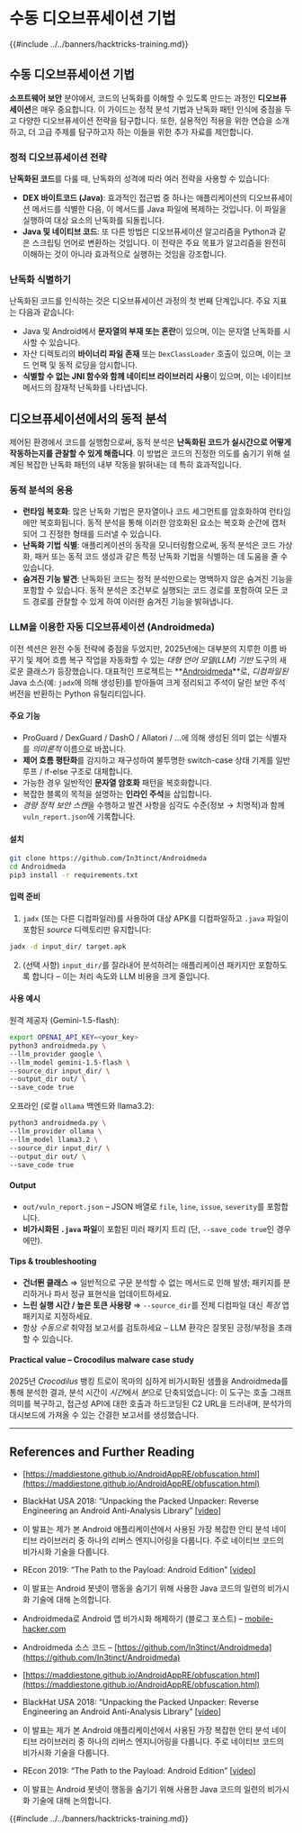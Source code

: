 # 수동 디오브퓨세이션 기법

{{#include ../../banners/hacktricks-training.md}}

## 수동 **디오브퓨세이션 기법**

**소프트웨어 보안** 분야에서, 코드의 난독화를 이해할 수 있도록 만드는 과정인 **디오브퓨세이션**은 매우 중요합니다. 이 가이드는 정적 분석 기법과 난독화 패턴 인식에 중점을 두고 다양한 디오브퓨세이션 전략을 탐구합니다. 또한, 실용적인 적용을 위한 연습을 소개하고, 더 고급 주제를 탐구하고자 하는 이들을 위한 추가 자료를 제안합니다.

### **정적 디오브퓨세이션 전략**

**난독화된 코드**를 다룰 때, 난독화의 성격에 따라 여러 전략을 사용할 수 있습니다:

- **DEX 바이트코드 (Java)**: 효과적인 접근법 중 하나는 애플리케이션의 디오브퓨세이션 메서드를 식별한 다음, 이 메서드를 Java 파일에 복제하는 것입니다. 이 파일을 실행하여 대상 요소의 난독화를 되돌립니다.
- **Java 및 네이티브 코드**: 또 다른 방법은 디오브퓨세이션 알고리즘을 Python과 같은 스크립팅 언어로 변환하는 것입니다. 이 전략은 주요 목표가 알고리즘을 완전히 이해하는 것이 아니라 효과적으로 실행하는 것임을 강조합니다.

### **난독화 식별하기**

난독화된 코드를 인식하는 것은 디오브퓨세이션 과정의 첫 번째 단계입니다. 주요 지표는 다음과 같습니다:

- Java 및 Android에서 **문자열의 부재 또는 혼란**이 있으며, 이는 문자열 난독화를 시사할 수 있습니다.
- 자산 디렉토리의 **바이너리 파일 존재** 또는 `DexClassLoader` 호출이 있으며, 이는 코드 언팩 및 동적 로딩을 암시합니다.
- **식별할 수 없는 JNI 함수와 함께 네이티브 라이브러리 사용**이 있으며, 이는 네이티브 메서드의 잠재적 난독화를 나타냅니다.

## **디오브퓨세이션에서의 동적 분석**

제어된 환경에서 코드를 실행함으로써, 동적 분석은 **난독화된 코드가 실시간으로 어떻게 작동하는지를 관찰할 수 있게 해줍니다**. 이 방법은 코드의 진정한 의도를 숨기기 위해 설계된 복잡한 난독화 패턴의 내부 작동을 밝혀내는 데 특히 효과적입니다.

### **동적 분석의 응용**

- **런타임 복호화**: 많은 난독화 기법은 문자열이나 코드 세그먼트를 암호화하여 런타임에만 복호화됩니다. 동적 분석을 통해 이러한 암호화된 요소는 복호화 순간에 캡처되어 그 진정한 형태를 드러낼 수 있습니다.
- **난독화 기법 식별**: 애플리케이션의 동작을 모니터링함으로써, 동적 분석은 코드 가상화, 패커 또는 동적 코드 생성과 같은 특정 난독화 기법을 식별하는 데 도움을 줄 수 있습니다.
- **숨겨진 기능 발견**: 난독화된 코드는 정적 분석만으로는 명백하지 않은 숨겨진 기능을 포함할 수 있습니다. 동적 분석은 조건부로 실행되는 코드 경로를 포함하여 모든 코드 경로를 관찰할 수 있게 하여 이러한 숨겨진 기능을 밝혀냅니다.

### LLM을 이용한 자동 디오브퓨세이션 (Androidmeda)

이전 섹션은 완전 수동 전략에 중점을 두었지만, 2025년에는 대부분의 지루한 이름 바꾸기 및 제어 흐름 복구 작업을 자동화할 수 있는 *대형 언어 모델(LLM) 기반* 도구의 새로운 클래스가 등장했습니다. 대표적인 프로젝트는 **[Androidmeda](https://github.com/In3tinct/Androidmeda)**로, *디컴파일된* Java 소스(예: `jadx`에 의해 생성된)를 받아들여 크게 정리되고 주석이 달린 보안 주석 버전을 반환하는 Python 유틸리티입니다.

#### 주요 기능
* ProGuard / DexGuard / DashO / Allatori / …에 의해 생성된 의미 없는 식별자를 *의미론적* 이름으로 바꿉니다.
* **제어 흐름 평탄화**를 감지하고 재구성하여 불투명한 switch-case 상태 기계를 일반 루프 / if-else 구조로 대체합니다.
* 가능한 경우 일반적인 **문자열 암호화** 패턴을 복호화합니다.
* 복잡한 블록의 목적을 설명하는 **인라인 주석**을 삽입합니다.
* *경량 정적 보안 스캔*을 수행하고 발견 사항을 심각도 수준(정보 → 치명적)과 함께 `vuln_report.json`에 기록합니다.

#### 설치
```bash
git clone https://github.com/In3tinct/Androidmeda
cd Androidmeda
pip3 install -r requirements.txt
```
#### 입력 준비
1. `jadx` (또는 다른 디컴파일러)를 사용하여 대상 APK를 디컴파일하고 `.java` 파일이 포함된 *source* 디렉토리만 유지합니다:
```bash
jadx -d input_dir/ target.apk
```
2. (선택 사항) `input_dir/`를 잘라내어 분석하려는 애플리케이션 패키지만 포함하도록 합니다 – 이는 처리 속도와 LLM 비용을 크게 줄입니다.

#### 사용 예시

원격 제공자 (Gemini-1.5-flash):
```bash
export OPENAI_API_KEY=<your_key>
python3 androidmeda.py \
--llm_provider google \
--llm_model gemini-1.5-flash \
--source_dir input_dir/ \
--output_dir out/ \
--save_code true
```
오프라인 (로컬 `ollama` 백엔드와 llama3.2):
```bash
python3 androidmeda.py \
--llm_provider ollama \
--llm_model llama3.2 \
--source_dir input_dir/ \
--output_dir out/ \
--save_code true
```
#### Output
* `out/vuln_report.json` – JSON 배열로 `file`, `line`, `issue`, `severity`를 포함합니다.
* **비가시화된 `.java` 파일**이 포함된 미러 패키지 트리 (단, `--save_code true`인 경우에만).

#### Tips & troubleshooting
* **건너뛴 클래스** ⇒ 일반적으로 구문 분석할 수 없는 메서드로 인해 발생; 패키지를 분리하거나 파서 정규 표현식을 업데이트하세요.
* **느린 실행 시간 / 높은 토큰 사용량** ⇒ `--source_dir`를 전체 디컴파일 대신 *특정* 앱 패키지로 지정하세요.
* 항상 *수동으로* 취약점 보고서를 검토하세요 – LLM 환각은 잘못된 긍정/부정을 초래할 수 있습니다.

#### Practical value – Crocodilus malware case study
2025년 *Crocodilus* 뱅킹 트로이 목마의 심하게 비가시화된 샘플을 Androidmeda를 통해 분석한 결과, 분석 시간이 *시간*에서 *분*으로 단축되었습니다: 이 도구는 호출 그래프 의미를 복구하고, 접근성 API에 대한 호출과 하드코딩된 C2 URL을 드러내며, 분석가의 대시보드에 가져올 수 있는 간결한 보고서를 생성했습니다.

---

## References and Further Reading

- [https://maddiestone.github.io/AndroidAppRE/obfuscation.html](https://maddiestone.github.io/AndroidAppRE/obfuscation.html)
- BlackHat USA 2018: “Unpacking the Packed Unpacker: Reverse Engineering an Android Anti-Analysis Library” [[video](https://www.youtube.com/watch?v=s0Tqi7fuOSU)]
- 이 발표는 제가 본 Android 애플리케이션에서 사용된 가장 복잡한 안티 분석 네이티브 라이브러리 중 하나의 리버스 엔지니어링을 다룹니다. 주로 네이티브 코드의 비가시화 기술을 다룹니다.
- REcon 2019: “The Path to the Payload: Android Edition” [[video](https://recon.cx/media-archive/2019/Session.005.Maddie_Stone.The_path_to_the_payload_Android_Edition-J3ZnNl2GYjEfa.mp4)]
- 이 발표는 Android 봇넷이 행동을 숨기기 위해 사용한 Java 코드의 일련의 비가시화 기술에 대해 논의합니다.
- Androidmeda로 Android 앱 비가시화 해제하기 (블로그 포스트) – [mobile-hacker.com](https://www.mobile-hacker.com/2025/07/22/deobfuscating-android-apps-with-androidmeda-a-smarter-way-to-read-obfuscated-code/)
- Androidmeda 소스 코드 – [https://github.com/In3tinct/Androidmeda](https://github.com/In3tinct/Androidmeda)

- [https://maddiestone.github.io/AndroidAppRE/obfuscation.html](https://maddiestone.github.io/AndroidAppRE/obfuscation.html)
- BlackHat USA 2018: “Unpacking the Packed Unpacker: Reverse Engineering an Android Anti-Analysis Library” \[[video](https://www.youtube.com/watch?v=s0Tqi7fuOSU)]
- 이 발표는 제가 본 Android 애플리케이션에서 사용된 가장 복잡한 안티 분석 네이티브 라이브러리 중 하나의 리버스 엔지니어링을 다룹니다. 주로 네이티브 코드의 비가시화 기술을 다룹니다.
- REcon 2019: “The Path to the Payload: Android Edition” \[[video](https://recon.cx/media-archive/2019/Session.005.Maddie_Stone.The_path_to_the_payload_Android_Edition-J3ZnNl2GYjEfa.mp4)]
- 이 발표는 Android 봇넷이 행동을 숨기기 위해 사용한 Java 코드의 일련의 비가시화 기술에 대해 논의합니다.

{{#include ../../banners/hacktricks-training.md}}
